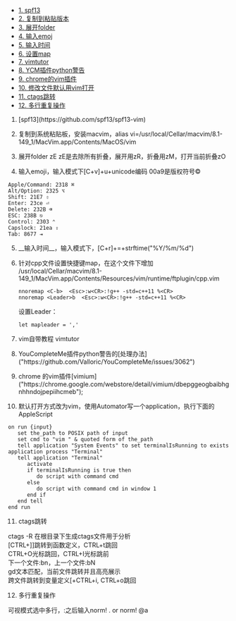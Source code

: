 * [1. spf13](#1)
* [2. 复制到粘贴版本](#2)
* [3. 展开folder](#3)
* [4. 输入emoj](#4)
* [5. 输入时间](#5)
* [6. 设置map](#6)
* [7. vimtutor](#7)
* [8. YCM插件python警告](#8)
* [9. chrome的vim插件](#9)
* [10. 修改文件默认用vim打开](#10)
* [11. ctags跳转](#11)
* [12. 多行重复操作](12)


1. <p id="1">[spf13](https://github.com/spf13/spf13-vim)
</p>

2. <p id="2">复制到系统粘贴板，安装macvim，alias vi=/usr/local/Cellar/macvim/8.1-149_1/MacVim.app/Contents/MacOS/vim
</p>

3. <p id="3">展开folder zE
   zE是去除所有折叠，展开用zR，折叠用zM，打开当前折叠zO</p>

4. <p id="4">输入emoji，输入模式下[C+v]+u+unicode编码 00a9是版权符号©

```
Apple/Command: 2318 ⌘
Alt/Option: 2325 ⌥
Shift: 21E7 ⇧
Enter: 23ce ⏎
Delete: 232B ⌫
ESC: 238B ⎋
Control: 2303 ⌃
Capslock: 21ea ⇪
Tab: 8677 ⇥
```

</p>

5. <p id="5">__输入时间__，输入模式下，[C+r]+=+strftime("%Y/%m/%d")
</p>

6. <p id="6">针对cpp文件设置快捷键map，在这个文件下增加
    /usr/local/Cellar/macvim/8.1-149_1/MacVim.app/Contents/Resources/vim/runtime/ftplugin/cpp.vim

    ```
    nnoremap <C-b>  <Esc>:w<CR>:!g++ -std=c++11 %<CR>
    nnoremap <Leader>b  <Esc>:w<CR>:!g++ -std=c++11 %<CR>

    ```

    设置Leader：

    ```
    let mapleader = ','
    ```

</p>

7. <p id="7">vim自带教程 vimtutor
</p>

8. <p id="8">YouCompleteMe插件python警告的[处理办法]("https://github.com/Valloric/YouCompleteMe/issues/3062")
</p>

9. <p id="9">chrome 的vim插件[vimium]("https://chrome.google.com/webstore/detail/vimium/dbepggeogbaibhgnhhndojpepiihcmeb");
</p>

10. <p id="10">默认打开方式改为vim，使用Automator写一个application，执行下面的AppleScript

```
on run {input}
   set the_path to POSIX path of input
   set cmd to "vim " & quoted form of the_path
   tell application "System Events" to set terminalIsRunning to exists application process "Terminal"
   tell application "Terminal"
      activate
      if terminalIsRunning is true then
         do script with command cmd
      else
         do script with command cmd in window 1
      end if
   end tell
end run

```
</p>

11. <p id="11">ctags跳转</br>
  ctags -R 在根目录下生成ctags文件用于分析</br>
  [CTRL+]]跳转到函数定义，CTRL+t跳回</br>
  CTRL+O光标跳回，CTRL+I光标跳前</br>
  下一个文件:bn，上一个文件:bN</br>
  gd文本匹配，当前文件跳转并且高亮展示</br>
  跨文件跳转到变量定义[+CTRL+i, CTRL+o跳回</br>
</p>

12. <p id="12">多行重复操作</br>
  可视模式选中多行，:之后输入norm! . or norm! @a
</p>
